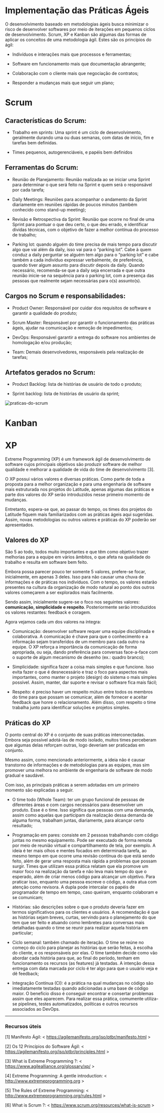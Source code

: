 # Implementação das Práticas Ágeis


O desenvolvimento baseado em metodologias ágeis busca minimizar o risco de desenvolver softwares por meio de iterações em pequenos ciclos de desenvolvimento. Scrum, XP e Kanban são algumas das formas de aplicar os conceitos de uma metodologia ágil. Estes são os princípios do ágil:

- Indivíduos e interações mais que processos e ferramentas;

- Software em funcionamento mais que documentação abrangente;

- Colaboração com o cliente mais que negociação de contratos;

- Responder a mudanças mais que seguir um plano;
# Scrum
## Características do Scrum:

- Trabalho em sprints: Uma sprint é um ciclo de desenvolvimento, geralmente durando uma ou duas semanas, com datas de início, fim e tarefas bem definidas.

- Times pequenos, autogerenciáveis, e papéis bem definidos

## Ferramentas do Scrum:

- Reunião de Planejamento: 
Reunião realizada ao se iniciar uma Sprint para determinar o que será feito na Sprint e quem será o responsável por cada tarefa;

- Daily Meetings:
Reuniões para acompanhar o andamento da Sprint diariamente em reuniões rápidas de poucos minutos (também conhecido como stand-up meeting);

- Revisão e Retrospectiva da Sprint:
Reunião que ocorre no final de uma Sprint para pontuar o que deu certo, o que deu errado, e identificar dívidas técnicas, com o objetivo de fazer a melhor contínua do processo de trabalho;

- Parking lot: quando alguém do time precisa de mais tempo para discutir algo que vai além da daily, isso vai para o “parking lot”. Cabe à quem conduz a daily perguntar se alguém tem algo para o “parking lot” e cabe também a cada indivíduo expressar verbalmente, de preferência, quando tiver algum assunto para discutir depois da daily. Quando necessário, recomenda-se que a daily seja encerrada e que outra reunião inicie-se na sequência para o parking lot, com a presença das pessoas que realmente sejam necessárias para o(s) assunto(s).
## Cargos no Scrum e responsabilidades:

- Product Owner: 
Responsável por cuidar dos requisitos de software e garantir a qualidade do produto;

- Scrum Master:
Responsável por garantir o funcionamento das práticas ágeis, ajudar na comunicação e remoção de impedimentos;

- DevOps:
Responsável garantir a entrega do software nos ambientes de homologação e/ou produção;

- Team: 
Demais desenvolvedores, responsáveis pela realização de tarefas;

## Artefatos gerados no Scrum:

- Product Backlog: lista de histórias de usuário de todo o produto;

- Sprint backlog: lista de histórias de usuário da  sprint;

![praticas-do-scrum](../images/praticas-do-Scrum.png)

# Kanban

# XP

Extreme Programming (XP) é um framework ágil de desenvolvimento de software cujos principais objetivos são produzir software de melhor qualidade e melhorar a qualidade de vida do time de desenvolvimento [3].

O XP possui vários valores e diversas práticas. Como parte de toda a proposta para a melhor organização e para uma engenharia de software mais estruturada nos projetos do Latitude, apenas algumas das práticas e parte dos valores do XP serão introduzidos nesse primeiro momento de mudanças.

Entretanto, espera-se que, ao passar do tempo, os times dos projetos do Latitude fiquem mais familiarizados com as práticas ágeis aqui sugeridas. Assim, novas metodologias ou outros valores e práticas do XP poderão ser apresentados.

## Valores do XP

São 5 ao todo, todos muito importantes e que têm como objetivo trazer melhorias para a equipe em vários âmbitos, o que afeta na qualidade do trabalho e resulta em software bem feito.

Embora possa parecer pouco ter somente 5 valores, prefere-se focar, inicialmente, em apenas 3 deles. Isso para não causar uma chuva de informações e de práticas nos indivíduos. Com o tempo, os valores estarão presentes na cultura da organização de modo natural ao ponto dos outros valores começarem a ser explorados mais facilmente.

Sendo assim, inicialmente sugere-se o foco nos seguintes valores: **comunicação, simplicidade e respeito**. Posteriormente serão introduzidos os valores restantes: feedback e coragem.

Agora vejamos cada um dos valores na íntegra:

- Comunicação: desenvolver software requer uma equipe disciplinada e colaborativa. A comunicação é chave para que o conhecimento e a informação sejam transferidos de um membro para cada outro na equipe. O XP reforça a importância da comunicação de forma apropriada, ou seja, dando preferência para conversas face-a-face com o suporte de algum mecanismo de desenho (ex.: quadro branco);

- Simplicidade: significa fazer a coisa mais simples e que funcione. Isso evita fazer o que é desnecessário e traz o foco para aspectos mais importantes, como manter o projeto (design) do sistema o mais simples possível. Assim, manter, dar suporte e revisar o software fica mais fácil;

- Respeito: é preciso haver um respeito mútuo entre todos os membros do time para que possam se comunicar, além de fornecer e aceitar feedback que honre o relacionamento. Além disso, com respeito o time trabalha junto para identificar soluções e projetos simples.

## Práticas do XP

O ponto central do XP é o conjunto de suas práticas interconectadas. Embora seja possível adotá-las de modo isolado, muitos times perceberam que algumas delas reforçam outras, logo deveriam ser praticadas em conjunto.

Mesmo assim, como mencionado anteriormente, a ideia não é causar transtorno de informações e de metodologias para as equipes, mas sim promover uma melhora no ambiente de engenharia de software de modo gradual e saudável.

Com isso, as principais práticas a serem adotadas em um primeiro momento são explicadas a seguir.

- O time todo (Whole Team): ter um grupo funcional de pessoas de diferentes áreas e com cargos necessários para desenvolver um produto. Esse é o time. Isso significa que pessoas com uma demanda, assim como aquelas que participam da realização dessa demanda de alguma forma, trabalham juntas, diariamente, para alcançar certo resultado;

- Programação em pares: consiste em 2 pessoas trabalhando com código juntas no mesmo equipamento. Pode ser executado de forma remota por meio de reunião virtual e compartilhamento de tela, por exemplo. A ideia é ter mais olhos e mentes focados em determinada tarefa, ao mesmo tempo em que ocorre uma revisão contínua do que está sendo feito, além de gerar uma resposta mais rápida a problemas que possam surgir. Times que utilizam essa prática relatam que ela promove um maior foco na realização da tarefa e não leva mais tempo do que o esperado, além de criar menos código para alcançar um objetivo. Para praticar isso, enquanto uma pessoa escreve o código, a outra atua com atenção como revisora. A dupla pode intercalar os papéis de programador de tempo em tempo, caso queiram, enquanto colaboram e se comunicam;

- Histórias: são descrições sobre o que o produto deveria fazer em termos significativos para os clientes e usuários. A recomendação é que as histórias sejam breves, curtas, servindo para o planejamento do que tem que ser feito e atuando como lembretes para conversas mais detalhadas quando o time se reunir para realizar aquela história em particular;

- Ciclo semanal: também chamado de iteração. O time se reúne no começo do ciclo para planejar as histórias que serão feitas, à escolha do cliente, e os responsáveis por elas. O time também decide como vão abordar cada história para que, ao final do período, tenham em funcionamento os recursos (as features) já testadas. A intenção dessa entrega com data marcada por ciclo é ter algo para que o usuário veja e dê feedback;

- Integração Contínua (CI): é a prática na qual mudanças no código são imediatamente testadas quando adicionadas a uma base de código maior. O benefício disso é conseguir encontrar e consertar problemas assim que eles aparecem. Para realizar essa prática, comumente utiliza-se pipelines, testes automatizados, políticas e outros recursos associados ao DevOps.


<hr>

### Recursos úteis

[1] Manifesto Ágil: \< https://agilemanifesto.org/iso/ptbr/manifesto.html >

[2] Os 12 Princípios do Software Ágil: \< https://agilemanifesto.org/iso/ptbr/principles.html >

[3] What is Extreme Programming ?: \< https://www.agilealliance.org/glossary/xp/ >

[4] Extreme Programming: A gentle introduction: \< http://www.extremeprogramming.org >

[5] The Rules of Extreme Programming: \< http://www.extremeprogramming.org/rules.html >

[6] What is Scrum ?: \< https://www.scrum.org/resources/what-is-scrum >